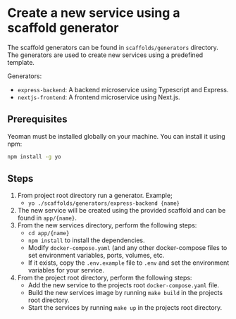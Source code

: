 # Create a new service using a scaffold generator

The scaffold generators can be found in `scaffolds/generators` directory. The generators are used to create new services using a predefined template.

Generators:
- `express-backend`: A backend microservice using Typescript and Express.
- `nextjs-frontend`: A frontend microservice using Next.js.

## Prerequisites
Yeoman must be installed globally on your machine. You can install it using npm:
```bash
npm install -g yo
```

## Steps
1. From project root directory run a generator. Example;
    - `yo ./scaffolds/generators/express-backend {name}`
2. The new service will be created using the provided scaffold and can be found in `app/{name}`.
3. From the new services directory, perform the following steps:
    - `cd app/{name}`
    - `npm install` to install the dependencies.
    - Modify `docker-compose.yaml` (and any other docker-compose files to set environment variables, ports, volumes, etc.
    - If it exists, copy the `.env.example` file to `.env` and set the environment variables for your service.
4. From the project root directory, perform the following steps:
    - Add the new service to the projects root `docker-compose.yaml` file.
    - Build the new services image by running `make build` in the projects root directory.
    - Start the services by running `make up` in the projects root directory.
